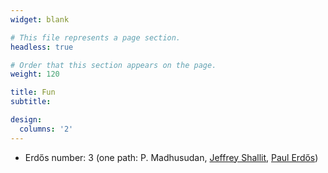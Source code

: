 ```yaml
---
widget: blank

# This file represents a page section.
headless: true

# Order that this section appears on the page.
weight: 120

title: Fun
subtitle:

design:
  columns: '2'
---
```


- Erdős number: 3 (one path: P. Madhusudan, [Jeffrey Shallit](https://mathscinet.ams.org/mathscinet/article?mr=3853973), [Paul Erdős](https://mathscinet.ams.org/mathscinet/article?mr=1116100))
